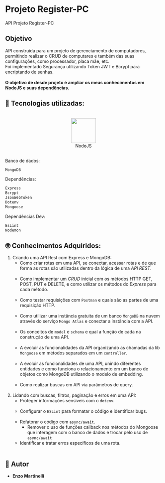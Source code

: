 # Projeto Register-PC

API Projeto Register-PC

## Objetivo

API construida para um projeto de gerenciamento de computadores, permitindo realizar o CRUD de computares e também das suas configurações, como processador, placa mãe, etc.<br>
Foi implementado Segurança utilizando Token JWT e Bcrypt para encriptando de senhas.<br><br>
<strong>O objetivo de desde projeto é ampliar os meus conhecimentos em NodeJS e suas dependências.</strong>

## 🔨 Tecnologias utilizadas:
<br>
<div align="center">
  <img src="https://media0.giphy.com/media/kdFc8fubgS31b8DsVu/giphy.gif?cid=6c09b952dhwk9bqgz0bqz22reneg02ieh74gta1xqkvera4t&ep=v1_stickers_related&rid=giphy.gif&ct=s" width="80px"><br>NodeJS<br><br>
</div>

Banco de dados:
```bash 
MongoDB
```

Dependências:
```bash 
Express
Bcrypt
JsonWebToken
Dotenv
Mongoose
```
Dependências Dev:
```bash 
EsLint
Nodemon
```

## 🤓 Conhecimentos Adquiridos:

1. Criando uma API Rest com Express e MongoDB:<br>
    - Como criar rotas em uma API, se conectar, acessar rotas e de que forma as rotas são utilizadas dentro da lógica de uma *API REST*.<br><br>
    - Como implementar um *CRUD* inicial com os métodos HTTP GET, POST, PUT e DELETE, e como utilizar os métodos do *Express* para cada método.<br><br>
    - Como testar requisições com `Postman` e quais são as partes de uma requisição HTTP.<br><br>
    - Como utilizar uma instância gratuita de um banco `MongoDB` na nuvem através do serviço `Mongo Atlas` e conectar a instância com a API.<br><br>
    - Os conceitos de `model` e `schema` e qual a função de cada na construção de uma API.<br><br>
    - A evoluir as funcionalidades da API organizando as chamadas da lib `Mongoose` em métodos separados em um `controller`.<br><br>
    - A evoluir as funcionalidades de uma API, unindo diferentes entidades e como funciona o relacionamento em um banco de objetos como MongoDB utilizando o modelo de embedding.<br><br>
    - Como realizar buscas em API via parâmetros de query.<br><br>
2. Lidando com buscas, filtros, paginação e erros em uma API:
    - Proteger informações sensíveis com o `dotenv`.<br><br>
    - Configurar o `ESLint` para formatar o código e identificar bugs.<br><br>
    - Refatorar o código com `async/await`.
      - Remover o uso de funções callback nos métodos do Mongoose que interagem com o banco de dados e trocar pelo uso de `async/await`
    - Identificar e tratar erros específicos de uma rota.<br><br>

## 👥 Autor
  - **Enzo Martinelli**
